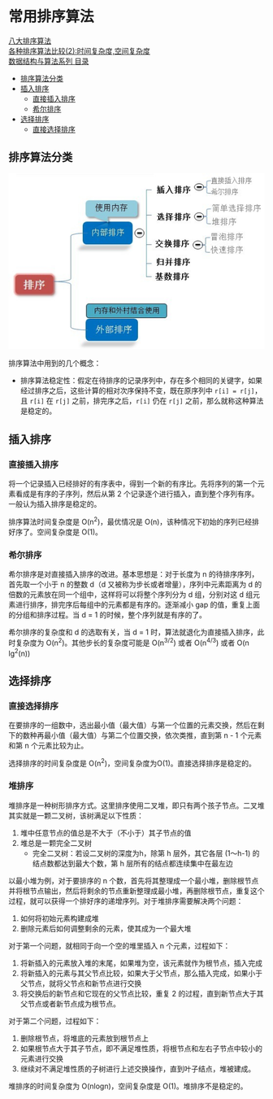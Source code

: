 # 常用排序算法

[八大排序算法](http://blog.csdn.net/hguisu/article/details/7776068)  
[各种排序算法比较(2):时间复杂度,空间复杂度](http://blog.csdn.net/weiwenhp/article/details/8622728)  
[数据结构与算法系列 目录](http://www.cnblogs.com/skywang12345/p/3603935.html)

<!-- toc -->

- [排序算法分类](#%E6%8E%92%E5%BA%8F%E7%AE%97%E6%B3%95%E5%88%86%E7%B1%BB)
- [插入排序](#%E6%8F%92%E5%85%A5%E6%8E%92%E5%BA%8F)
  * [直接插入排序](#%E7%9B%B4%E6%8E%A5%E6%8F%92%E5%85%A5%E6%8E%92%E5%BA%8F)
  * [希尔排序](#%E5%B8%8C%E5%B0%94%E6%8E%92%E5%BA%8F)
- [选择排序](#%E9%80%89%E6%8B%A9%E6%8E%92%E5%BA%8F)
  * [直接选择排序](#%E7%9B%B4%E6%8E%A5%E9%80%89%E6%8B%A9%E6%8E%92%E5%BA%8F)

<!-- tocstop -->

## 排序算法分类

![](assets/images/排序.jpg)

排序算法中用到的几个概念：
* 排序算法稳定性：假定在待排序的记录序列中，存在多个相同的关键字，如果经过排序之后，这些计算的相对次序保持不变，既在原序列中 `r[i] = r[j]`，且 `r[i]` 在 `r[j]` 之前，排完序之后，`r[i]` 仍在 `r[j]` 之前，那么就称这种算法是稳定的。

## 插入排序
### 直接插入排序
将一个记录插入已经排好的有序表中，得到一个新的有序比。先将序列的第一个元素看成是有序的子序列，然后从第 2 个记录逐个进行插入，直到整个序列有序。一般认为插入排序是稳定的。 

排序算法时间复杂度是 O(n<sup>2</sup>)，最优情况是 O(n)，该种情况下初始的序列已经排好序了。空间复杂度是 O(1)。

### 希尔排序
希尔排序是对直接插入排序的改进。基本思想是：对于长度为 n 的待排序序列，首先取一个小于 n 的整数 d（d 又被称为步长或者增量），序列中元素距离为 d 的倍数的元素放在同一个组中，这样将可以将整个序列分为 d 组，分别对这 d 组元素进行排序，排完序后每组中的元素都是有序的。逐渐减小 gap 的值，重复上面的分组和排序过程。当 d = 1 的时候，整个序列就是有序的了。

希尔排序的复杂度和 d 的选取有关，当 d = 1 时，算法就退化为直接插入排序，此时复杂度为 O(n<sup>2</sup>)。其他步长的复杂度可能是 O(n<sup>3/2</sup>) 或者 O(n<sup>4/3</sup>) 或者 O(n lg<sup>2</sup>(n))

## 选择排序
### 直接选择排序
在要排序的一组数中，选出最小值（最大值）与第一个位置的元素交换，然后在剩下的数种再最小值（最大值）与第二个位置交换，依次类推，直到第 n - 1 个元素和第 n 个元素比较为止。

选择排序的时间复杂度是 O(n<sup>2</sup>)，空间复杂度为O(1)。直接选择排序是稳定的。

### 堆排序
堆排序是一种树形排序方式。这里排序使用二叉堆，即只有两个孩子节点。二叉堆其实就是一颗二叉树，该树满足以下性质：
1. 堆中任意节点的值总是不大于（不小于）其子节点的值
2. 堆总是一颗完全二叉树
    * 完全二叉树：若设二叉树的深度为h，除第 h 层外，其它各层 (1～h-1) 的结点数都达到最大个数，第 h 层所有的结点都连续集中在最左边
    
以最小堆为例，对于要排序的 n 个数，首先将其整理成一个最小堆，删除根节点并将根节点输出，然后将剩余的节点重新整理成最小堆，再删除根节点，重复这个过程，就可以获得一个排好序的递增序列。对于堆排序需要解决两个问题：
1. 如何将初始元素构建成堆
2. 删除元素后如何调整剩余的元素，使其成为一个最大堆

对于第一个问题，就相同于向一个空的堆里插入 n 个元素，过程如下：
1. 将新插入的元素放入堆的末尾，如果堆为空，该元素就作为根节点，插入完成
2. 将新插入的元素与其父节点比较，如果大于父节点，那么插入完成，如果小于父节点，就将父节点和新节点进行交换
3. 将交换后的新节点和它现在的父节点比较，重复 2 的过程，直到新节点大于其父节点或者新节点成为根节点。

对于第二个问题，过程如下：
1. 删除根节点，将堆底的元素放到根节点上
2. 如果根节点大于其子节点，即不满足堆性质，将根节点和左右子节点中较小的元素进行交换
3. 继续对不满足堆性质的子树进行上述交换操作，直到叶子结点，堆被建成。

堆排序的时间复杂度为 O(nlogn)，空间复杂度是 O(1)。堆排序不是稳定的。